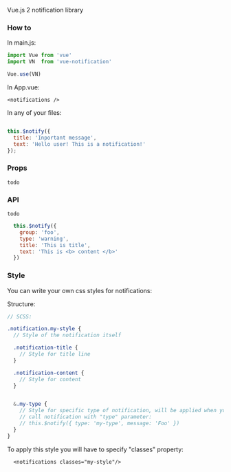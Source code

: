 Vue.js 2 notification library

### How to

In main.js:

```javascript
import Vue from 'vue'
import VN  from 'vue-notification'

Vue.use(VN)
```

In App.vue:

```vue
<notifications />
```

In any of your files:

```javascript

this.$notify({
  title: 'Inportant message',
  text: 'Hello user! This is a notification!'
});
```

### Props

`todo`

### API

`todo`

```javascript
  this.$notify({
    group: 'foo',
    type: 'warning',
    title: 'This is title',
    text: 'This is <b> content </b>'
  })
```

### Style
You can write your own css styles for notifications:

Structure:

```scss
// SCSS:

.notification.my-style {
  // Style of the notification itself

  .notification-title {
    // Style for title line
  }

  .notification-content {
    // Style for content
  }


  &.my-type {
    // Style for specific type of notification, will be applied when you
    // call notification with "type" parameter:
    // this.$notify({ type: 'my-type', message: 'Foo' })
  }
}
```
To apply this style you will have to specify "classes" property:

```vue
  <notifications classes="my-style"/>
```
